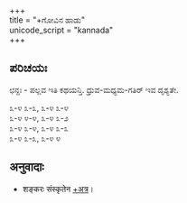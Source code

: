 +++  
title = "+ಗೋವಿನ ಹಾಡು"  
unicode_script = "kannada"  
+++  

## ಪರಿಚಯಃ
ಛನ್ದಃ - ಪಲ್ಲವ ಇತಿ ಕಥಯನ್ತಿ. ಧ್ರುವ-ಮಧ್ಯಮ-ಗತಿರ್ ಇವ ದೃಶ್ಯತೇ.

೩-೪ ೩-೩, ೩-೪ ೩-೪  
೩-೪ ೪-೪, ೩-೪ ೩-೨  
೩-೪ ೩-೪, ೩-೪ ೩-೩  
೩-೪ ೩-೩, ೩-೪ ೪

## अनुवादाः
- शङ्करः संस्कृतेन [+अत्र](/kAvyam/laxyam/padyam/rAjArAmasuta-shankaraH/puNyakoTi-kathA/)। 